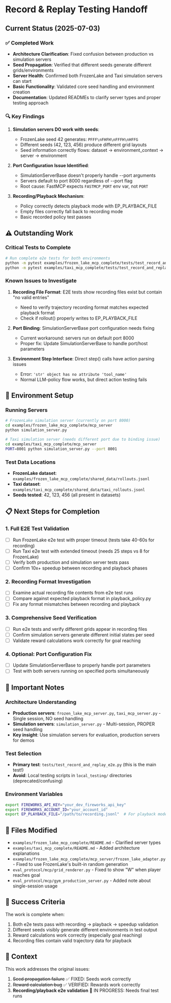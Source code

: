 # Record & Replay Testing Handoff

## Current Status (2025-07-03)

### ✅ Completed Work
- **Architecture Clarification**: Fixed confusion between production vs simulation servers
- **Seed Propagation**: Verified that different seeds generate different grids/environments
- **Server Health**: Confirmed both FrozenLake and Taxi simulation servers can start
- **Basic Functionality**: Validated core seed handling and environment creation
- **Documentation**: Updated READMEs to clarify server types and proper testing approach

### 🔍 Key Findings
1. **Simulation servers DO work with seeds**:
   - FrozenLake seed 42 generates: `PFFF\nFHFH\nFFFH\nHFFG`
   - Different seeds (42, 123, 456) produce different grid layouts
   - Seed information correctly flows: dataset → environment_context → server → environment

2. **Port Configuration Issue Identified**:
   - SimulationServerBase doesn't properly handle --port arguments
   - Servers default to port 8000 regardless of --port flag
   - Root cause: FastMCP expects `FASTMCP_PORT` env var, not `PORT`

3. **Recording/Playback Mechanism**:
   - Policy correctly detects playback mode with EP_PLAYBACK_FILE
   - Empty files correctly fall back to recording mode
   - Basic recorded policy test passes

## ⚠️ Outstanding Work

### Critical Tests to Complete
```bash
# Run complete e2e tests for both environments
python -m pytest examples/frozen_lake_mcp_complete/tests/test_record_and_replay_e2e.py -v
python -m pytest examples/taxi_mcp_complete/tests/test_record_and_replay_e2e.py -v
```

### Known Issues to Investigate
1. **Recording File Format**: E2E tests show recording files exist but contain "no valid entries"
   - Need to verify trajectory recording format matches expected playback format
   - Check if rollout() properly writes to EP_PLAYBACK_FILE

2. **Port Binding**: SimulationServerBase port configuration needs fixing
   - Current workaround: servers run on default port 8000
   - Proper fix: Update SimulationServerBase to handle port/host parameters

3. **Environment Step Interface**: Direct step() calls have action parsing issues
   - Error: `'str' object has no attribute 'tool_name'`
   - Normal LLM-policy flow works, but direct action testing fails

## 🔧 Environment Setup

### Running Servers
```bash
# FrozenLake simulation server (currently on port 8000)
cd examples/frozen_lake_mcp_complete/mcp_server
python simulation_server.py

# Taxi simulation server (needs different port due to binding issue)
cd examples/taxi_mcp_complete/mcp_server
PORT=8001 python simulation_server.py --port 8001
```

### Test Data Locations
- **FrozenLake dataset**: `examples/frozen_lake_mcp_complete/shared_data/rollouts.jsonl`
- **Taxi dataset**: `examples/taxi_mcp_complete/shared_data/taxi_rollouts.jsonl`
- **Seeds tested**: 42, 123, 456 (all present in datasets)

## 📋 Next Steps for Completion

### 1. Full E2E Test Validation
- [ ] Run FrozenLake e2e test with proper timeout (tests take 40-60s for recording)
- [ ] Run Taxi e2e test with extended timeout (needs 25 steps vs 8 for FrozenLake)
- [ ] Verify both production and simulation server tests pass
- [ ] Confirm 10x+ speedup between recording and playback phases

### 2. Recording Format Investigation
- [ ] Examine actual recording file contents from e2e test runs
- [ ] Compare against expected playback format in playback_policy.py
- [ ] Fix any format mismatches between recording and playback

### 3. Comprehensive Seed Verification
- [ ] Run e2e tests and verify different grids appear in recording files
- [ ] Confirm simulation servers generate different initial states per seed
- [ ] Validate reward calculations work correctly for goal reaching

### 4. Optional: Port Configuration Fix
- [ ] Update SimulationServerBase to properly handle port parameters
- [ ] Test with both servers running on specified ports simultaneously

## 🚨 Important Notes

### Architecture Understanding
- **Production servers**: `frozen_lake_mcp_server.py`, `taxi_mcp_server.py` - Single session, NO seed handling
- **Simulation servers**: `simulation_server.py` - Multi-session, PROPER seed handling
- **Key insight**: Use simulation servers for evaluation, production servers for demos

### Test Selection
- **Primary test**: `tests/test_record_and_replay_e2e.py` (this is the main test!)
- **Avoid**: Local testing scripts in `local_testing/` directories (deprecated/confusing)

### Environment Variables
```bash
export FIREWORKS_API_KEY="your_dev_fireworks_api_key"
export FIREWORKS_ACCOUNT_ID="your_account_id"
export EP_PLAYBACK_FILE="/path/to/recording.jsonl"  # For playback mode
```

## 📁 Files Modified
- `examples/frozen_lake_mcp_complete/README.md` - Clarified server types
- `examples/taxi_mcp_complete/README.md` - Added architecture explanations
- `examples/frozen_lake_mcp_complete/mcp_server/frozen_lake_adapter.py` - Fixed to use FrozenLake's built-in random generation
- `eval_protocol/mcp/grid_renderer.py` - Fixed to show "W" when player reaches goal
- `eval_protocol/mcp/gym_production_server.py` - Added note about single-session usage

## 🎯 Success Criteria

The work is complete when:
1. Both e2e tests pass with recording → playback → speedup validation
2. Different seeds visibly generate different environments in test output
3. Reward calculations work correctly (especially goal reaching)
4. Recording files contain valid trajectory data for playback

## 🔗 Context
This work addresses the original issues:
1. ~~Seed propagation failure~~ ✅ FIXED: Seeds work correctly
2. ~~Reward calculation bug~~ ✅ VERIFIED: Rewards work correctly
3. **Recording/playback e2e validation** 🔄 IN PROGRESS: Needs final test runs
